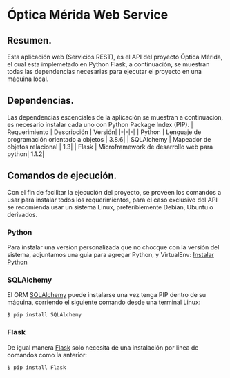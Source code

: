 # Óptica Mérida Web Service
## Resumen.

Esta aplicación web (Servicios REST), es el API del proyecto Óptica Mérida, el cual esta implemetado en Python Flask, a continuación, se muestran
todas las dependencias necesarias para ejecutar el proyecto en una máquina local.

## Dependencias.

Las dependencias escenciales de la aplicación se muestran a continuacion, es necesario instalar cada uno con Python Package Index (PIP).
| Requerimiento | Descripción | Versión|
|-|-|-|
| Python | Lenguaje de programación orientado a objetos | 3.8.6|
| SQLAlchemy | Mapeador de objetos relacional | 1.3|
| Flask | Microframework de desarrollo web para python| 1.1.2|

## Comandos de ejecución.

Con el fin de facilitar la ejecución del proyecto, se proveen los comandos a usar para instalar todos los requerimientos, para el caso exclusivo del API se recomienda
usar un sistema Linux, preferiblemente Debian, Ubuntu o derivados.

### Python

Para instalar una version personalizada que no chocque con la versión del sistema, adjuntamos una guia para agregar Python, y VirtualEnv: [Instalar Python](https://help.dreamhost.com/hc/es/articles/115000702772-Instalar-una-versi%C3%B3n-personalizada-de-Python-3)

### SQLAlchemy

El ORM [SQLAlchemy](https://docs.sqlalchemy.org/en/13/orm/) puede instalarse una vez tenga PIP dentro de su máquina, corriendo el siguiente comando desde
una terminal Linux:

~~~
$ pip install SQLAlchemy
~~~

### Flask

De igual manera [Flask](https://flask.palletsprojects.com/en/1.1.x/) solo necesita de una instalación por linea de comandos como la anterior:

~~~
$ pip install Flask
~~~
